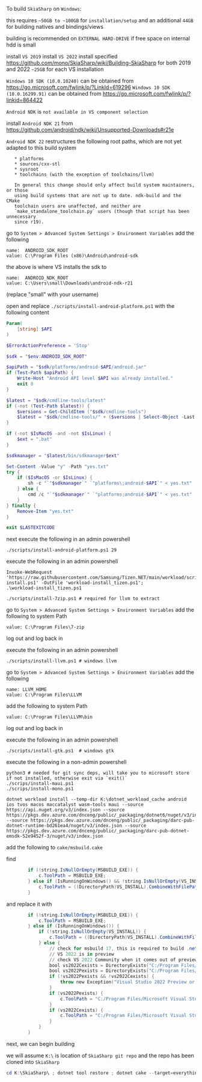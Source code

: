 To build `SkiaSharp` on `Windows`:

this requires `~50GB to ~100GB` for `installation/setup`
and an additional `44GB` for building natives and bindings/views

building is recommended on `EXTERNAL HARD-DRIVE` if free space on internal hdd is small

install `VS 2019`
install `VS 2022`
install specified https://github.com/mono/SkiaSharp/wiki/Building-SkiaSharp for both 2019 and 2022
`~25GB` for each VS installation

`Windows 10 SDK (10.0.10240)` can be obtained from https://go.microsoft.com/fwlink/p/?LinkId=619296
`Windows 10 SDK (10.0.16299.91)` can be obtained from https://go.microsoft.com/fwlink/p/?linkid=864422

`Android NDK` is `not available in VS component selection`

install `Android NDK 21` from https://github.com/android/ndk/wiki/Unsupported-Downloads#r21e

`Android NDK 22` restructures the following root paths, which are not yet adapted to this build system
```
   * platforms
   * sources/cxx-stl
   * sysroot
   * toolchains (with the exception of toolchains/llvm)

   In general this change should only affect build system maintainers, or those
   using build systems that are not up to date. ndk-build and the CMake
   toolchain users are unaffected, and neither are
   `make_standalone_toolchain.py` users (though that script has been unnecessary
   since r19).
```


go to `System > Advanced System Settings > Environment Variables`
add the following
```
name:  ANDROID_SDK_ROOT
value: C:\Program Files (x86)\Android\android-sdk
```
the above is where VS installs the sdk to


```
name:  ANDROID_NDK_ROOT
value: C:\Users\small\Downloads\android-ndk-r21
```
(replace "small" with your username)





open and replace `./scripts/install-android-platform.ps1` with the following content
```ps1
Param(
    [string] $API
)

$ErrorActionPreference = 'Stop'

$sdk = "$env:ANDROID_SDK_ROOT"

$apiPath = "$sdk/platforms/android-$API/android.jar"
if (Test-Path $apiPath) {
    Write-Host "Android API level $API was already installed."
    exit 0
}

$latest = "$sdk/cmdline-tools/latest"
if (-not (Test-Path $latest)) {
    $versions = Get-ChildItem ("$sdk/cmdline-tools")
    $latest = "$sdk/cmdline-tools/" + ($versions | Select-Object -Last 1)[0]
}

if (-not $IsMacOS -and -not $IsLinux) {
    $ext = ".bat"
}

$sdkmanager = "$latest/bin/sdkmanager$ext"

Set-Content -Value "y" -Path "yes.txt"
try {
    if ($IsMacOS -or $IsLinux) {
        sh -c "`"$sdkmanager`" `"platforms\;android-$API`" < yes.txt"
    } else {
        cmd /c "`"$sdkmanager`" `"platforms;android-$API`" < yes.txt"
    }
} finally {
    Remove-Item "yes.txt"
}

exit $LASTEXITCODE
```

next execute the following in an admin powershell
```
./scripts/install-android-platform.ps1 29
```

execute the following in an admin powershell
```
Invoke-WebRequest 'https://raw.githubusercontent.com/Samsung/Tizen.NET/main/workload/scripts/workload-install.ps1' -OutFile 'workload-install_tizen.ps1';
.\workload-install_tizen.ps1

./scripts/install-7zip.ps1 # required for llvm to extract
```
go to `System > Advanced System Settings > Environment Variables`
add the following to system Path
```
value: C:\Program Files\7-zip
```
log out and log back in

execute the following in an admin powershell
```
./scripts/install-llvm.ps1 # windows llvm
```
go to `System > Advanced System Settings > Environment Variables`
add the following
```
name: LLVM_HOME
value: C:\Program Files\LLVM
```
add the following to system Path
```
value: C:\Program Files\LLVM\bin
```
log out and log back in

execute the following in an admin powershell
```
./scripts/install-gtk.ps1  # windows gtk
```

execute the following in a non-admin powershell
```
python3 # needed for git sync deps, will take you to microsoft store if not installed, otherwise exit via `exit()`
./scrips/install-maui.ps1
./scrips/install-mono.ps1

dotnet workload install --temp-dir K:\dotnet_workload_cache android ios tvos macos maccatalyst wasm-tools maui --source https://api.nuget.org/v3/index.json --source https://pkgs.dev.azure.com/dnceng/public/_packaging/dotnet6/nuget/v3/index.json --source https://pkgs.dev.azure.com/dnceng/public/_packaging/darc-pub-dotnet-runtime-bd261ea4/nuget/v3/index.json --source https://pkgs.dev.azure.com/dnceng/public/_packaging/darc-pub-dotnet-emsdk-52e9452f-3/nuget/v3/index.json
```


add the following to `cake/msbuild.cake`

find
```ps1
        if (!string.IsNullOrEmpty(MSBUILD_EXE)) {
            c.ToolPath = MSBUILD_EXE;
        } else if (IsRunningOnWindows() && !string.IsNullOrEmpty(VS_INSTALL)) {
            c.ToolPath = ((DirectoryPath)VS_INSTALL).CombineWithFilePath("MSBuild/Current/Bin/MSBuild.exe");
        }
```
and replace it with
```ps1
        if (!string.IsNullOrEmpty(MSBUILD_EXE)) {
            c.ToolPath = MSBUILD_EXE;
        } else if (IsRunningOnWindows()) {
            if (!string.IsNullOrEmpty(VS_INSTALL)) {
                c.ToolPath = ((DirectoryPath)VS_INSTALL).CombineWithFilePath("MSBuild/Current/Bin/MSBuild.exe");
            } else {
                // check for msbuild 17, this is required to build .net 6 projects (non-natives)
                // VS 2022 is in preview
                // check VS 2022 Community when it comes out of preview
                bool vs2022Cexists = DirectoryExists("C:/Program Files/Microsoft Visual Studio/2022/Community");
                bool vs2022Pexists = DirectoryExists("C:/Program Files/Microsoft Visual Studio/2022/Preview");
                if (!vs2022Pexists && !vs2022Cexists) {
                    throw new Exception("Visual Studio 2022 Preview or Community is required");
                }
                if (vs2022Pexists) {
                    c.ToolPath = "C:/Program Files/Microsoft Visual Studio/2022/Preview/MSBuild/Current/Bin/MSBuild.exe";
                }
                if (vs2022Cexists) {
                    c.ToolPath = "C:/Program Files/Microsoft Visual Studio/2022/Community/MSBuild/Current/Bin/MSBuild.exe";
                }
            }
        }
```





next, we can begin building

we will assume `K:\` is location of `SkiaSharp git repo` and the repo has been cloned into `SkiaSharp`
```ps1
cd K:\SkiaSharp\ ; dotnet tool restore ; dotnet cake --target=everything
```